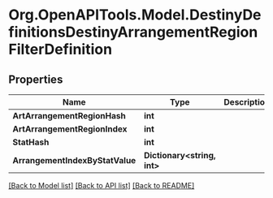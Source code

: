 # Org.OpenAPITools.Model.DestinyDefinitionsDestinyArrangementRegionFilterDefinition

## Properties

Name | Type | Description | Notes
------------ | ------------- | ------------- | -------------
**ArtArrangementRegionHash** | **int** |  | [optional] 
**ArtArrangementRegionIndex** | **int** |  | [optional] 
**StatHash** | **int** |  | [optional] 
**ArrangementIndexByStatValue** | **Dictionary&lt;string, int&gt;** |  | [optional] 

[[Back to Model list]](../README.md#documentation-for-models) [[Back to API list]](../README.md#documentation-for-api-endpoints) [[Back to README]](../README.md)

